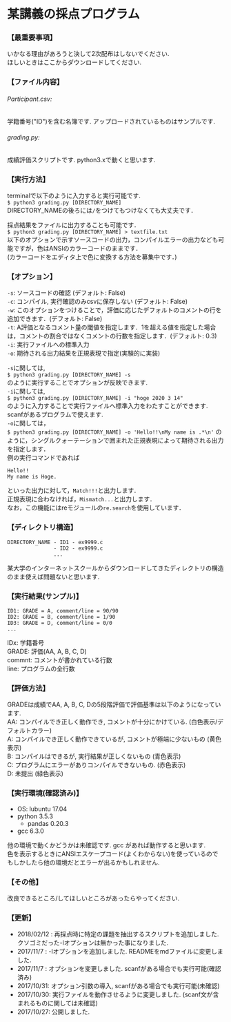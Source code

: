 # 某講義の採点プログラム

### 【最重要事項】
いかなる理由があろうと決して2次配布はしないでください.  
ほしいときはここからダウンロードしてください.

### 【ファイル内容】
###### Participant.csv:
学籍番号("ID")を含む名簿です. アップロードされているものはサンプルです.
###### grading.py:
成績評価スクリプトです. python3.xで動くと思います.


### 【実行方法】
terminalで以下のように入力すると実行可能です.  
`$ python3 grading.py [DIRECTORY_NAME]`  
DIRECTORY_NAMEの後ろには`/`をつけてもつけなくても大丈夫です．  
  
採点結果をファイルに出力することも可能です．  
`$ python3 grading.py [DIRECTORY_NAME] > textfile.txt`  
以下のオプションで示すソースコードの出力，コンパイルエラーの出力なども可能ですが，色はANSIのカラーコードのままです．  
(カラーコードをエディタ上で色に変換する方法を募集中です．)  

### 【オプション】
`-s`: ソースコードの確認 (デフォルト: False)  
`-c`: コンパイル, 実行確認のみcsvに保存しない (デフォルト: False)  
`-w`: このオプションをつけることで，評価に応じたデフォルトのコメントの行を追加できます．(デフォルト: False)  
`-t`: A評価となるコメント量の閾値を指定します．1を超える値を指定した場合は，コメントの割合ではなくコメントの行数を指定します．(デフォルト: 0.3)  
`-i`: 実行ファイルへの標準入力  
`-o`: 期待される出力結果を正規表現で指定(実験的に実装)  

`-s`に関しては,  
`$ python3 grading.py [DIRECTORY_NAME] -s`  
のように実行することでオプションが反映できます.  
`-i`に関しては,  
`$ python3 grading.py [DIRECTORY_NAME] -i "hoge 2020 3 14"`  
のように入力することで実行ファイルへ標準入力をわたすことができます.  
scanfがあるプログラムで使えます.  
`-o`に関しては，  
`$ python3 grading.py [DIRECTORY_NAME] -o 'Hello!!\nMy name is .*\n'`
のように，シングルクォーテーションで囲まれた正規表現によって期待される出力を指定します．  
例の実行コマンドであれば
```
Hello!!
My name is Hoge.
```
といった出力に対して，`Match!!!`と出力します．  
正規表現に合わなければ，`Mismatch...`と出力します．  
なお，この機能にはreモジュールの`re.search`を使用しています．  

### 【ディレクトリ構造】
```
DIRECTORY_NAME - ID1 - ex9999.c
               - ID2 - ex9999.c
               ...
```

某大学のインターネットスクールからダウンロードしてきたディレクトリの構造のまま使えば問題ないと思います.


### 【実行結果(サンプル)】
```
ID1: GRADE = A, comment/line = 90/90
ID2: GRADE = B, comment/line = 1/90
ID3: GRADE = D, comment/line = 0/0
...
```

IDx: 学籍番号  
GRADE: 評価(AA, A, B, C, D)  
commnt: コメントが書かれている行数  
line: プログラムの全行数


### 【評価方法】
GRADEは成績でAA, A, B, C, Dの5段階評価で評価基準は以下のようになっています.  
AA: コンパイルでき正しく動作でき, コメントが十分にかけている. (白色表示/デフォルトカラー)  
A: コンパイルでき正しく動作できているが, コメントが極端に少ないもの (黄色表示)  
B: コンパイルはできるが, 実行結果が正しくないもの (青色表示)  
C: プログラムにエラーがありコンパイルできないもの. (赤色表示)  
D: 未提出 (緑色表示)


### 【実行環境(確認済み)】
- OS: lubuntu 17.04
- python 3.5.3
    - pandas 0.20.3
- gcc 6.3.0

他の環境で動くかどうかは未確認です. gcc があれば動作すると思います.  
色を表示するときにANSIエスケープコード(よくわからない)を使っているので  
もしかしたら他の環境だとエラーが出るかもしれません.


### 【その他】
改良できるところ/してほしいところがあったらやってください.


### 【更新】
- 2018/02/12 : 再採点時に特定の課題を抽出するスクリプトを追加しました. クソゴミだった-lオプションは無かった事になりました.
- 2017/11/7 : -lオプションを追加しました. READMEをmdファイルに変更しました.  
- 2017/11/7 : オプションを変更しました. scanfがある場合でも実行可能(確認済み)  
- 2017/10/31: オプション引数の導入, scanfがある場合でも実行可能(未確認)  
- 2017/10/30: 実行ファイルを動作させるように変更しました. (scanf文が含まれるものに関しては未確認)  
- 2017/10/27: 公開しました.
